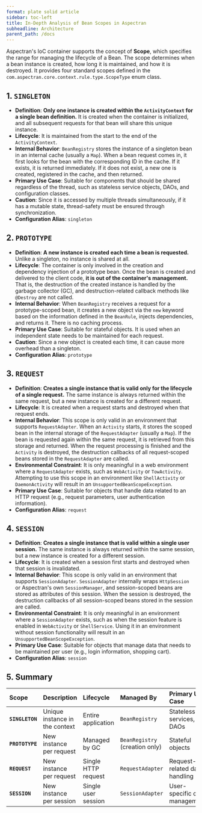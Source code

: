 ```yaml
---
format: plate solid article
sidebar: toc-left
title: In-Depth Analysis of Bean Scopes in Aspectran
subheadline: Architecture
parent_path: /docs
---
```


Aspectran's IoC container supports the concept of **Scope**, which specifies the range for managing the lifecycle of a Bean. The scope determines when a bean instance is created, how long it is maintained, and how it is destroyed. It provides four standard scopes defined in the `com.aspectran.core.context.rule.type.ScopeType` enum class.

## 1. `SINGLETON`

-   **Definition**: **Only one instance is created within the `ActivityContext` for a single bean definition.** It is created when the container is initialized, and all subsequent requests for that bean will share this unique instance.
-   **Lifecycle**: It is maintained from the start to the end of the `ActivityContext`.
-   **Internal Behavior**: `BeanRegistry` stores the instance of a singleton bean in an internal cache (usually a `Map`). When a bean request comes in, it first looks for the bean with the corresponding ID in the cache. If it exists, it is returned immediately. If it does not exist, a new one is created, registered in the cache, and then returned.
-   **Primary Use Case**: Suitable for components that should be shared regardless of the thread, such as stateless service objects, DAOs, and configuration classes.
-   **Caution**: Since it is accessed by multiple threads simultaneously, if it has a mutable state, thread-safety must be ensured through synchronization.
-   **Configuration Alias**: `singleton`

## 2. `PROTOTYPE`

-   **Definition**: **A new instance is created each time a bean is requested.** Unlike a singleton, no instance is shared at all.
-   **Lifecycle**: The container is only involved in the creation and dependency injection of a prototype bean. Once the bean is created and delivered to the client code, **it is out of the container's management.** That is, the destruction of the created instance is handled by the garbage collector (GC), and destruction-related callback methods like `@Destroy` are not called.
-   **Internal Behavior**: When `BeanRegistry` receives a request for a prototype-scoped bean, it creates a new object via the `new` keyword based on the information defined in the `BeanRule`, injects dependencies, and returns it. There is no caching process.
-   **Primary Use Case**: Suitable for stateful objects. It is used when an independent state needs to be maintained for each request.
-   **Caution**: Since a new object is created each time, it can cause more overhead than a singleton.
-   **Configuration Alias**: `prototype`

## 3. `REQUEST`

-   **Definition**: **Creates a single instance that is valid only for the lifecycle of a single request.** The same instance is always returned within the same request, but a new instance is created for a different request.
-   **Lifecycle**: It is created when a request starts and destroyed when that request ends.
-   **Internal Behavior**: This scope is only valid in an environment that supports `RequestAdapter`. When an `Activity` starts, it stores the scoped bean in the internal storage of the `RequestAdapter` (usually a `Map`). If the bean is requested again within the same request, it is retrieved from this storage and returned. When the request processing is finished and the `Activity` is destroyed, the destruction callbacks of all request-scoped beans stored in the `RequestAdapter` are called.
-   **Environmental Constraint**: It is only meaningful in a web environment where a `RequestAdapter` exists, such as `WebActivity` or `TowActivity`. Attempting to use this scope in an environment like `ShellActivity` or `DaemonActivity` will result in an `UnsupportedBeanScopeException`.
-   **Primary Use Case**: Suitable for objects that handle data related to an HTTP request (e.g., request parameters, user authentication information).
-   **Configuration Alias**: `request`

## 4. `SESSION`

-   **Definition**: **Creates a single instance that is valid within a single user session.** The same instance is always returned within the same session, but a new instance is created for a different session.
-   **Lifecycle**: It is created when a session first starts and destroyed when that session is invalidated.
-   **Internal Behavior**: This scope is only valid in an environment that supports `SessionAdapter`. `SessionAdapter` internally wraps `HttpSession` or Aspectran's own `SessionManager`, and session-scoped beans are stored as attributes of this session. When the session is destroyed, the destruction callbacks of all session-scoped beans stored in the session are called.
-   **Environmental Constraint**: It is only meaningful in an environment where a `SessionAdapter` exists, such as when the session feature is enabled in `WebActivity` or `ShellService`. Using it in an environment without session functionality will result in an `UnsupportedBeanScopeException`.
-   **Primary Use Case**: Suitable for objects that manage data that needs to be maintained per user (e.g., login information, shopping cart).
-   **Configuration Alias**: `session`

## 5. Summary

| Scope | Description | Lifecycle | Managed By | Primary Use Case | Environmental Constraint |
| :--- | :--- | :--- | :--- | :--- | :--- |
| **`SINGLETON`** | Unique instance in the context | Entire application | `BeanRegistry` | Stateless services, DAOs | None |
| **`PROTOTYPE`** | New instance per request | Managed by GC | `BeanRegistry` (creation only) | Stateful objects | None |
| **`REQUEST`** | New instance per request | Single HTTP request | `RequestAdapter` | Request-related data handling | `RequestAdapter` required |
| **`SESSION`** | New instance per session | Single user session | `SessionAdapter` | User-specific data management | `SessionAdapter` required |